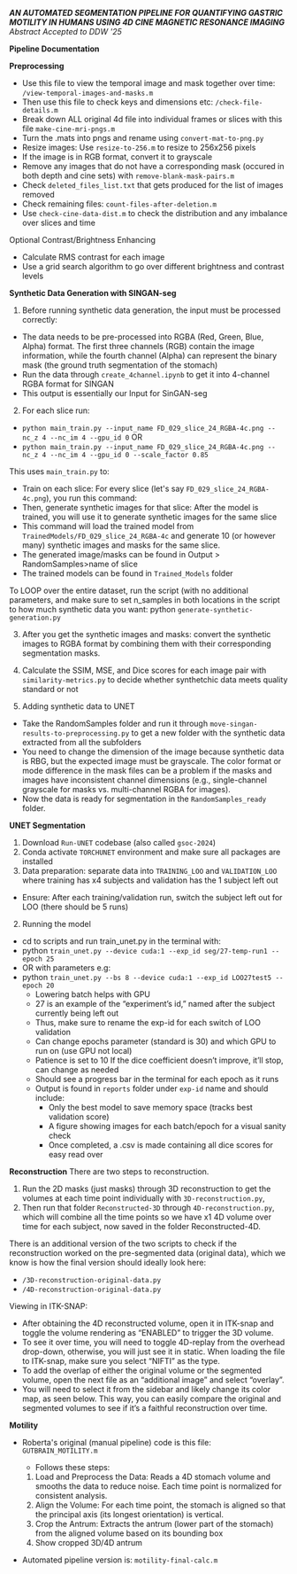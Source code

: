 ***AN AUTOMATED SEGMENTATION PIPELINE FOR QUANTIFYING GASTRIC MOTILITY IN HUMANS USING 4D CINE MAGNETIC RESONANCE IMAGING***
*Abstract Accepted to DDW '25*

**Pipeline Documentation**

**Preprocessing**


- Use this file to view the temporal image and mask together over time: `/view-temporal-images-and-masks.m`
- Then use this file to check keys and dimensions etc: `/check-file-details.m`
- Break down ALL original 4d file into individual frames or slices with this file `make-cine-mri-pngs.m`
- Turn the .mats into pngs and rename using `convert-mat-to-png.py`
- Resize images: Use `resize-to-256.m` to resize to 256x256 pixels
- If the image is in RGB format, convert it to grayscale
- Remove any images that do not have a corresponding mask (occured in both depth and cine sets) with `remove-blank-mask-pairs.m`
- Check `deleted_files_list.txt` that gets produced for the list of images removed
- Check remaining files: `count-files-after-deletion.m`
- Use `check-cine-data-dist.m` to check the distribution and any imbalance over slices and time

Optional Contrast/Brightness Enhancing
- Calculate RMS contrast for each image 
- Use a grid search algorithm to go over different brightness and contrast levels
  
**Synthetic Data Generation with SINGAN-seg**

1. Before running synthetic data generation, the input must be processed correctly: 
- The data needs to be pre-processed into RGBA (Red, Green, Blue, Alpha) format. The first three channels (RGB) contain the image information, while the fourth channel (Alpha) can represent the binary mask (the ground truth segmentation of the stomach)
- Run the data through `create_4channel.ipynb` to get it into 4-channel RGBA format for SINGAN
- This output is essentially our Input for SinGAN-seg

2. For each slice run:
- `python main_train.py --input_name FD_029_slice_24_RGBA-4c.png --nc_z 4 --nc_im 4 --gpu_id 0`
OR
- `python main_train.py --input_name FD_029_slice_24_RGBA-4c.png --nc_z 4 --nc_im 4 --gpu_id 0 --scale_factor 0.85`

This uses `main_train.py` to:
- Train on each slice: For every slice (let's say `FD_029_slice_24_RGBA-4c.png`), you run this command:
- Then, generate synthetic images for that slice: After the model is trained, you will use it to generate synthetic images for the same slice
- This command will load the trained model from `TrainedModels/FD_029_slice_24_RGBA-4c` and generate 10 (or however many) synthetic images and masks for the same slice.
- The generated image/masks can be found in Output > RandomSamples>name of slice
- The trained models can be found in `Trained_Models` folder

To LOOP over the entire dataset, run the script (with no additional parameters, and make sure to set n_samples in both locations in the script to how much synthetic data you want: python `generate-synthetic-generation.py`

3. After you get the synthetic images and masks: convert the synthetic images to RGBA format by combining them with their corresponding segmentation masks.

4. Calculate the SSIM, MSE, and Dice scores for each image pair with `similarity-metrics.py` to decide whether synthetchic data meets quality standard or not

5. Adding synthetic data to UNET
- Take the RandomSamples folder and run it through `move-singan-results-to-preprocessing.py` to get a new folder with the synthetic data extracted from all the subfolders
- You need to change the dimension of the image because synthetic data is RBG, but the expected image must be grayscale. The color format or mode difference in the mask files can be a problem if the masks and images have inconsistent channel dimensions (e.g., single-channel grayscale for masks vs. multi-channel RGBA for images).
- Now the data is ready for segmentation in the `RandomSamples_ready` folder.

**UNET Segmentation**

1. Download `Run-UNET` codebase (also called `gsoc-2024`)
2. Conda activate `TORCHUNET` environment and make sure all packages are installed
3. Data preparation: separate data into `TRAINING_LOO` and `VALIDATION_LOO` where training has x4 subjects and validation has the 1 subject left out
  - Ensure: After each training/validation run, switch the subject left out for LOO (there should be 5 runs)

2. Running the model
- cd to scripts and run train_unet.py in the terminal with:
- python `train_unet.py --device cuda:1 --exp_id seg/27-temp-run1 --epoch 25`
- OR with parameters e.g:
- ​​python `train_unet.py --bs 8 --device cuda:1 --exp_id LOO27test5 --epoch 20`
     - Lowering batch helps with GPU
     - 27 is an example of the “experiment’s id,” named after the subject currently being left out
     - Thus, make sure to rename the exp-id for each switch of LOO validation
     - Can change epochs parameter (standard is 30) and which GPU to run on (use GPU not local)
     - Patience is set to 10 If the dice coefficient doesn’t improve, it’ll stop, can change as needed
     - Should see a progress bar in the terminal for each epoch as it runs
  - Output is found in `reports` folder under `exp-id` name and should include:
     - Only the best model to save memory space (tracks best validation score)
     - A figure showing images for each batch/epoch for a visual sanity check
     - Once completed, a .csv is made containing all dice scores for easy read over

**Reconstruction**
There are two steps to reconstruction. 
1. Run the 2D masks (just masks) through 3D reconstruction to get the volumes at each time point individually with `3D-reconstruction.py`, 
2. Then run that folder `Reconstructed-3D` through `4D-reconstruction.py`, which will combine all the time points so we have x1 4D volume over time for each subject, now saved in the folder Reconstructed-4D.

There is an additional version of the two scripts to check if the reconstruction worked on the pre-segmented data (original data), which we know is how the final version should ideally look here:
- `/3D-reconstruction-original-data.py`
- `/4D-reconstruction-original-data.py`

Viewing in ITK-SNAP: 
- After obtaining the 4D reconstructed volume, open it in ITK-snap and toggle the volume rendering as “ENABLED” to trigger the 3D volume. 
- To see it over time, you will need to toggle 4D-replay from the overhead drop-down, otherwise, you will just see it in static. 
When loading the file to ITK-snap, make sure you select “NIFTI” as the type. 
- To add the overlap of either the original volume or the segmented volume, open the next file as an “additional image” and select “overlay”. 
- You will need to select it from the sidebar and likely change its color map, as seen below. This way, you can easily compare the original and segmented volumes to see if it’s a faithful reconstruction over time.

**Motility**
- Roberta's original (manual pipeline) code is this file: `GUTBRAIN_MOTILITY.m`
  - Follows these steps:
  1. Load and Preprocess the Data: Reads a 4D stomach volume and smooths the data to reduce noise. Each time point is normalized for consistent analysis.
  2. Align the Volume: For each time point, the stomach is aligned so that the principal axis (its longest orientation) is vertical. 
  3. Crop the Antrum: Extracts the antrum (lower part of the stomach) from the aligned volume based on its bounding box
  4. Show cropped 3D/4D antrum

- Automated pipeline version is: `motility-final-calc.m`

